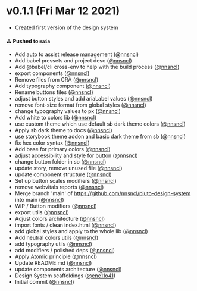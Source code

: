 # v0.1.1 (Fri Mar 12 2021)
- Created first version of the design system

#### ⚠️ Pushed to `main`

- Add auto to assist release management ([@nnsncl](https://github.com/nnsncl))
- Add babel pressets and project desc ([@nnsncl](https://github.com/nnsncl))
- Add @babel/cli cross-env to help with the build process ([@nnsncl](https://github.com/nnsncl))
- export components ([@nnsncl](https://github.com/nnsncl))
- Remove files from CRA ([@nnsncl](https://github.com/nnsncl))
- Add typography component ([@nnsncl](https://github.com/nnsncl))
- Rename buttons files ([@nnsncl](https://github.com/nnsncl))
- adjust button styles and add ariaLabel values ([@nnsncl](https://github.com/nnsncl))
- remove font-size format from global styles ([@nnsncl](https://github.com/nnsncl))
- change typography values to px ([@nnsncl](https://github.com/nnsncl))
- Add white to colors lib ([@nnsncl](https://github.com/nnsncl))
- use custom theme which use default sb dark theme colors ([@nnsncl](https://github.com/nnsncl))
- Apply sb dark theme to docs ([@nnsncl](https://github.com/nnsncl))
- use storybook theme addon and basic dark theme from sb ([@nnsncl](https://github.com/nnsncl))
- fix hex color syntax ([@nnsncl](https://github.com/nnsncl))
- Add base for primary colors ([@nnsncl](https://github.com/nnsncl))
- adjust accessibility and style for button ([@nnsncl](https://github.com/nnsncl))
- change button folder in sb ([@nnsncl](https://github.com/nnsncl))
- update story, remove unused file ([@nnsncl](https://github.com/nnsncl))
- update component structure ([@nnsncl](https://github.com/nnsncl))
- Set up button scales modifiers ([@nnsncl](https://github.com/nnsncl))
- remove webvitals reports ([@nnsncl](https://github.com/nnsncl))
- Merge branch 'main' of https://github.com/nnsncl/pluto-design-system into main ([@nnsncl](https://github.com/nnsncl))
- WIP / Button modifiers ([@nnsncl](https://github.com/nnsncl))
- export utils ([@nnsncl](https://github.com/nnsncl))
- Adjust colors architecture ([@nnsncl](https://github.com/nnsncl))
- import fonts / clean index.html ([@nnsncl](https://github.com/nnsncl))
- add global styles and apply to the whole lib ([@nnsncl](https://github.com/nnsncl))
- Add neutral colors utils ([@nnsncl](https://github.com/nnsncl))
- add typography utils ([@nnsncl](https://github.com/nnsncl))
- add modifiers / polished deps ([@nnsncl](https://github.com/nnsncl))
- Apply Atomic principle ([@nnsncl](https://github.com/nnsncl))
- Update README.md ([@nnsncl](https://github.com/nnsncl))
- update components architecture ([@nnsncl](https://github.com/nnsncl))
- Design System scaffoldings ([@ene11o41](https://github.com/ene11o41))
- Initial commit ([@nnsncl](https://github.com/nnsncl))
